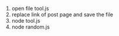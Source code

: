 1. open file tool.js
2. replace link of post page and save the file
3. node tool.js
4. node random.js
